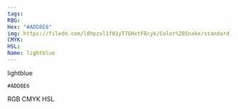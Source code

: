 ```yaml
---
tags:
RBG:
Hex: "#ADD8E6"
img: https://filedn.com/l0hpzxl1f01yT7GHxtF8cyk/Color%20Snake/standard_csv_to_svg/%23/#ADD8E6.svg
CMYK:
HSL:
Name: lightblue
---
```

lightblue
```palette
#ADD8E6
```
RGB
CMYK
HSL